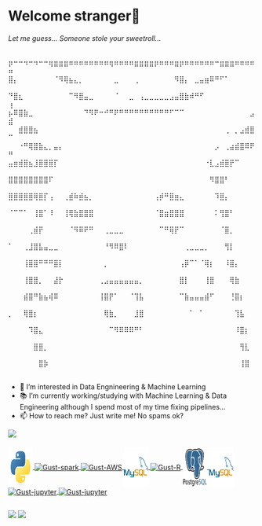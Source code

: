 # Welcome stranger👋
###### Let me guess... Someone stole your sweetroll...
⡶⠒⠒⠲⠒⠲⠒⠒⢶⣶⣶⣶⠶⠶⠶⠶⠶⠶⠶⠶⢶⠶⠶⠶⠶⣶⣶⣶⣶⡶⠶⠶⠶⣶⡶⠶⠶⠶⠶⠶⠶⠒⣶⣶⣶⠶⠶⠶⠶⠶
⣿⡄⠀⠀⠀⠀⠀⠀⠀⠈⠻⢿⣦⣄⡀⠀⠀⠀⠀⠀⠀⣀⠀⠀⠀⢀⠀⠀⠀⠀⠀⠀⠀⠻⣿⡄⠀⣀⣤⣶⠿⠛⠋⠁⠀⠀⠀⠀⠀⠀
⠙⣿⣆⠀⠀⠀⠀⠀⠀⠀⠀⠀⠉⠻⣿⣤⣀⠀⠀⠀⠀⠈⠀⠀⣀⠀⢠⣀⣀⣀⣀⣀⣠⣤⣿⣷⠾⠛⠋⠀⠀⠀⠀⠀⠀⠀⠀⠀⠀⢰
⡦⠿⣿⣷⣀⠀⠀⠀⠀⠀⠀⠀⠀⠀⠀⠙⠻⠟⠒⠚⠛⠟⠛⠛⠛⠛⠛⠛⠛⠛⠛⠛⠋⠉⠉⠀⠀⠀⠀⠀⠀⠀⠀⠀⠀⠀⠀⠀⣠⣾
⠀⠀⣾⣿⣿⣦⠀⠀⠀⠀⠀⠀⠀⠀⠀⠀⠀⠀⠀⠀⠀⠀⠀⠀⠀⠀⠀⠀⠀⠀⠀⠀⠀⠀⠀⠀⠀⠀⠀⠀⠀⠀⠀⢀⠀⡀⣠⣾⣿⠉
⠀⠀⠐⠛⢿⣿⣷⣄⡀⣤⡄⠀⠀⠀⠀⠀⠀⠀⠀⠀⠀⠀⠀⠀⠀⠀⠀⠀⠀⠀⠀⠀⠀⠀⠀⠀⠀⠀⠀⠀⠀⡠⠀⢀⣴⣾⣿⠿⠟⠛
⣤⣶⣾⣿⣦⣸⣿⣿⣿⡏⠀⠀⠀⠀⠀⠀⠀⠀⠀⠀⠀⠀⠀⠀⠀⠀⠀⠀⠀⠀⠀⠀⠀⠀⠀⠀⠀⠀⠀⠐⣇⣠⣾⣿⡟⠉⠀⠀⠀⠀
⣿⣿⣿⣿⣿⣿⣿⣿⠏⠀⠀⠀⠀⠀⠀⠀⠀⠀⠀⠀⠀⠀⠀⠀⠀⠀⠀⠀⠀⠀⠀⠀⠀⠀⠀⠀⠀⠀⠀⠀⠻⣿⣿⠃⠀⠀⠀⠀⠀⠀
⣿⣿⣿⣿⣿⢿⣿⡏⢠⠀⠀⢀⣾⠷⣾⣦⡀⠀⠀⠀⠀⠀⠀⠀⠀⠀⠀⠀⠀⢠⡾⠛⣿⣶⣄⠀⠀⠀⠀⠀⠀⠹⣿⡄⠀⠀⠀⠀⠀⠀
⠈⠉⠉⠁⠀⢸⣿⠁⠸⠀⠀⢸⢿⣷⣿⣿⣿⠀⠀⠀⠀⠀⠀⠀⠀⠀⠀⠀⠀⠈⣿⣶⣿⣿⣿⠀⠀⠀⠀⠀⠀⠅⢻⣿⠃⠀⠀⠀⠀⠀
⠀⠀⠀⠀⢀⣾⡟⠀⠀⠀⠀⠀⠈⠻⠿⠟⠛⠀⠀⢀⣀⣀⣀⠀⠀⠀⠀⠀⠀⠀⠉⠛⢿⡟⠉⠀⠀⠀⠀⠀⠀⠀⠈⣿⡀⠀⠀⠀⠀⠀
⠁⠀⠀⢀⣸⣿⣧⣤⣀⣀⠀⠀⠀⠀⠀⠀⠀⠀⠀⠘⠻⠿⣿⠇⠀⠀⠀⠀⠀⠀⠀⠀⠀⠀⠀⢀⣀⣀⣀⡀⠀⠀⠀⢻⡇⠀⠀⠀⠀⠀
⠀⠀⠀⢸⣿⣿⠛⠛⠛⣿⡇⠀⠀⠀⠀⠀⠀⠀⠀⡀⠀⠀⠀⠀⠀⠀⠀⠀⠀⠀⠀⠀⠀⠀⢠⡿⠉⠁⠈⢿⡆⠀⠀⠸⣿⡄⠀⠀⠀⠀
⠀⠀⠀⢸⣿⣿⡀⠀⠀⣼⡗⠀⠀⠀⠀⠀⠀⠀⢀⣠⣤⣤⣤⣤⣤⣤⡀⠀⠀⠀⠀⠀⠀⠀⣿⡇⠀⠀⠀⢸⣿⠀⠀⠀⢿⣷⠀⠀⠀⠀
⠀⠀⠀⣾⣿⠛⣷⣦⢾⠿⠀⠀⠀⠀⠀⠀⠀⠀⢸⣿⡟⠁⠀⠀⠈⢹⣧⠀⠀⠀⠀⠀⠀⠀⠉⣷⣤⣤⣤⣾⠋⠀⠀⠀⢘⣿⡆⠀⠀⠀
⡀⠀⠀⢿⣿⡆⠀⠀⠀⠀⠀⠀⠀⠀⠀⠀⠀⠀⠀⢿⣷⡀⠀⠀⠀⣸⣿⠀⠀⠀⠀⠀⠀⠀⠀⠀⠁⠀⠁⠀⠀⠀⠀⠀⠀⢹⣧⠀⠀⠀
⠀⠀⠀⠀⠹⣿⣄⠀⠀⠀⠀⠀⠀⠀⠀⠀⠀⠀⠀⠀⠉⠻⠿⠿⠿⠛⠃⠀⠀⠀⠀⠀⠀⠀⠀⠀⠀⠀⠀⠀⠀⠀⠀⠀⠀⠸⣿⡆⠀⠀
⠀⠀⠀⠀⠀⣿⣿⡀⠀⠀⠀⠀⠀⠀⠀⠀⠀⠀⠀⠀⠀⠀⠀⠀⠀⠀⠀⠀⠀⠀⠀⠀⠀⠀⠀⠀⠀⠀⠀⠀⠀⠀⠀⠀⠀⠀⢻⣇⠀⠀
⠀⠀⠀⠀⠀⠀⣿⡷⠀⠀⠀⠀⠀⠀⠀⠀⠀⠀⠀⠀⠀⠀⠀⠀⠀⠀⠀⠀⠀⠀⠀⠀⠀⠀⠀⠀⠀⠀⠀⠀⠀⠀⠀⠀⠀⠀⢸⣿⠀⠀

- 👀 I’m interested in Data Engnineering & Machine Learning
- 📚 I’m currently working/studying with Machine Learning & Data Engineering although I spend most of my time fixing pipelines...
- 📫 How to reach me? Just write me! No spams ok?


<div align="left">
 <a href="https://github.com/Gustavogrungekk">
 <img height="180em" src="https://github-readme-stats.vercel.app/api?username=Gustavogrungekk&show_icons=true&theme=dark&include_all_commits=true&count_private=true"/>
</div>

  
<div style="display: inline_block"><br>
 <img align="center" alt="Gust-Python" height="80" width="50" src="https://raw.githubusercontent.com/devicons/devicon/master/icons/python/python-original.svg">
  <img align="center" alt="Gust-spark" height="80" width="70" src="https://upload.wikimedia.org/wikipedia/commons/f/f3/Apache_Spark_logo.svg">
 <img align="center" alt="Gust-AWS" height="80" width="50" src="https://upload.wikimedia.org/wikipedia/commons/9/93/Amazon_Web_Services_Logo.svg">
  <img align="center" alt="Gust-SQL" height="80" width="50" src="https://raw.githubusercontent.com/devicons/devicon/master/icons/mysql/mysql-original-wordmark.svg">
  <img align="center" alt="Gust-R" height="80" width="50" src="https://www.r-project.org/logo/Rlogo.svg">
 <img align="center" alt="Gust-PostG" height="80" width="50" src="https://raw.githubusercontent.com/devicons/devicon/master/icons/postgresql/postgresql-original-wordmark.svg">
 <img align="center" alt="Gust-SQL" height="80" width="50" src="https://raw.githubusercontent.com/devicons/devicon/master/icons/mysql/mysql-original-wordmark.svg">
 <img align="center" alt="Gust-jupyter" height="80" width="50" src="https://upload.wikimedia.org/wikipedia/commons/3/38/Jupyter_logo.svg">
 <img align="center" alt="Gust-jupyter" height="50" width="50" src="https://raw.githubusercontent.com/microsoft/PowerBI-Icons/f1d4dd6cd52338a186f58bc29c437f64cf6b327b/SVG/Power-BI.svg">
</div>

 
##
 <div> 
  <a href = "mailto:gustavosk8vidaskate@gmail.com"><img src="https://img.shields.io/badge/Gmail-D14836?style=for-the-badge&logo=gmail&logoColor=white" target="_blank"></a>
  <a href="https://www.linkedin.com/in/gustavo-barreto-7205b3216/" target="_blank"><img src="https://img.shields.io/badge/-LinkedIn-%230077B5?style=for-the-badge&logo=linkedin&logoColor=white" target="_blank"></a> 
   

